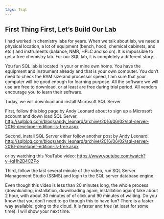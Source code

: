 ```yaml
---
tags: Tsql
---
```


## First Thing First, Let’s Build Our Lab

I had worked in chemistry labs for years. When we talk about lab, we need a physical location, a lot of equipment (bench, hood, chemical cabinets, and etc.) and instruments (balance, NMR, HPLC and so on). It is impossible to get a free chemistry lab. For our SQL lab, it is completely a different story.


You fun SQL lab is located in your or mine own home. You have the equipment and instrument already and that is your own computer. You don’t need to check the RAM size and processor speed, I am sure that your computer will be good enough for learning purpose. All the software we will use are free to download, or at least are free during trial period. All vendors encourage you to learn their software.

Today, we will download and install Microsoft SQL Server.

First, follow this blog page by Andy Leonard about to sign up a Microsoft account and down load SQL Server.   http://sqlblog.com/blogs/andy_leonard/archive/2016/06/02/sql-server-2016-developer-edition-is-free.aspx

Second, install SQL Server either follow another post by Andy Leonard.   http://sqlblog.com/blogs/andy_leonard/archive/2016/06/02/sql-server-2016-developer-edition-is-free.aspx

or by watching this YouTube video: https://www.youtube.com/watch?v=iqHh2B4CZPo

Third, follow the last several minute of the video, run SQL Server Management Studio (SSMS) and login to the SQL server database engine.

Even though this video is less than 20 minutes long, the whole process (downloading, installation, downloading again, installation again) take about 2 hour, with about 30 minutes of of click and 90 minutes of waiting. Do you know that you don’t need to go through this to have fun? There is a faster way available: going to the cloud. It is faster and free (at least for some time). I will show your next time.

